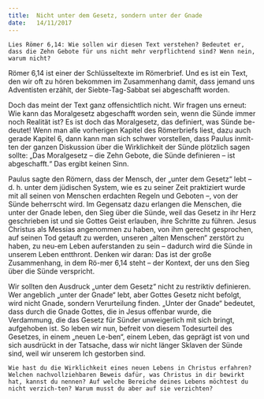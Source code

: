 ```yaml
---
title:  Nicht unter dem Gesetz, sondern unter der Gnade
date:   14/11/2017
---
```


`Lies Römer 6,14: Wie sollen wir diesen Text verstehen? Bedeutet er, dass die Zehn Gebote für uns nicht mehr verpflichtend sind? Wenn nein, warum nicht?`

Römer 6,14 ist einer der Schlüsseltexte im Römerbrief. Und es ist ein Text, den wir oft zu hören bekommen im Zusammenhang damit, dass jemand uns Adventisten erzählt, der Siebte-Tag-Sabbat sei abgeschafft worden.

Doch das meint der Text ganz offensichtlich nicht. Wir fragen uns erneut: Wie kann das Moralgesetz abgeschafft worden sein, wenn die Sünde immer noch Realität ist? Es ist doch das Moralgesetz, das definiert, was Sünde be-deutet! Wenn man alle vorherigen Kapitel des Römerbriefs liest, dazu auch gerade Kapitel 6, dann kann man sich schwer vorstellen, dass Paulus inmit-ten der ganzen Diskussion über die Wirklichkeit der Sünde plötzlich sagen sollte: „Das Moralgesetz – die Zehn Gebote, die Sünde definieren – ist abgeschafft.“ Das ergibt keinen Sinn.

Paulus sagte den Römern, dass der Mensch, der „unter dem Gesetz“ lebt – d. h. unter dem jüdischen System, wie es zu seiner Zeit praktiziert wurde mit all seinen von Menschen erdachten Regeln und Geboten –, von der Sünde beherrscht wird. Im Gegensatz dazu erlangen die Menschen, die unter der Gnade leben, den Sieg über die Sünde, weil das Gesetz in ihr Herz geschrieben ist und sie Gottes Geist erlauben, ihre Schritte zu führen. Jesus Christus als Messias angenommen zu haben, von ihm gerecht gesprochen, auf seinen Tod getauft zu werden, unseren „alten Menschen“ zerstört zu haben, zu neu-em Leben auferstanden zu sein – dadurch wird die Sünde in unserem Leben entthront. Denken wir daran: Das ist der große Zusammenhang, in dem Rö-mer 6,14 steht – der Kontext, der uns den Sieg über die Sünde verspricht.

Wir sollten den Ausdruck „unter dem Gesetz“ nicht zu restriktiv definieren. Wer angeblich „unter der Gnade“ lebt, aber Gottes Gesetz nicht befolgt, wird nicht Gnade, sondern Verurteilung finden. „Unter der Gnade“ bedeutet, dass durch die Gnade Gottes, die in Jesus offenbar wurde, die Verdammung, die das Gesetz für Sünder unweigerlich mit sich bringt, aufgehoben ist. So leben wir nun, befreit von diesem Todesurteil des Gesetzes, in einem „neuen Le-ben“, einem Leben, das geprägt ist von und sich ausdrückt in der Tatsache, dass wir nicht länger Sklaven der Sünde sind, weil wir unserem Ich gestorben sind.

`Wie hast du die Wirklichkeit eines neuen Lebens in Christus erfahren? Welchen nachvollziehbaren Beweis dafür, was Christus in dir bewirkt hat, kannst du nennen? Auf welche Bereiche deines Lebens möchtest du nicht verzich-ten? Warum musst du aber auf sie verzichten?`